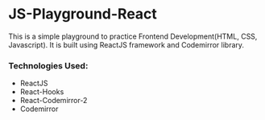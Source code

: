 # JS-Playground-React
This is a simple playground to practice Frontend Development(HTML, CSS, Javascript). It is built using ReactJS framework and Codemirror library.

### Technologies Used:
* ReactJS
* React-Hooks
* React-Codemirror-2
* Codemirror

